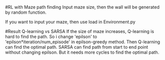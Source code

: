 #RL with Maze path finding
Input maze size, then the wall will be generated by random function.

If you want to input your maze, then use load in Environment.py

#Result
Q-learning vs SARSA
If the size of maze increases, Q-learning is hard to find the path. So i change 'epilson' to 'epilson*iteration/num_episode' in epilson-greedy method. Then Q-learning can find the optimal path. 
SARSA can find path from start to end point without changing epilson. But it needs more cycles to find the optimal path. 
